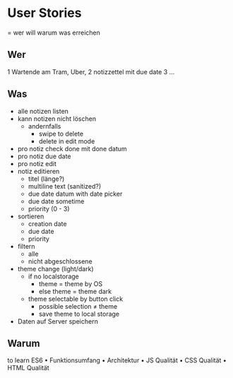 # User Stories

= wer will warum was erreichen

## Wer

1 Wartende am Tram, Uber,
2 notizzettel mit due date
3 ...

## Was

- alle notizen listen
- kann notizen nicht löschen
  - andernfalls
    - swipe to delete
    - delete in edit mode
- pro notiz check done mit done datum
- pro notiz due date
- pro notiz edit
- notiz editieren
  - titel (länge?)
  - multiline text (sanitized?)
  - due date datum with date picker
  - due date sometime
  - priority (0 - 3)
- sortieren
  - creation date
  - due date
  - priority
- filtern
  - alle
  - nicht abgeschlossene
- theme change (light/dark)
  - if no localstorage
    - theme = theme by OS
    - else theme = theme dark
  - theme selectable by button click
    - possible selection ≠ theme
    - save theme to local storage
- Daten auf Server speichern

## Warum

to learn ES6
• Funktionsumfang
• Architektur
• JS Qualität
• CSS Qualität
• HTML Qualität
